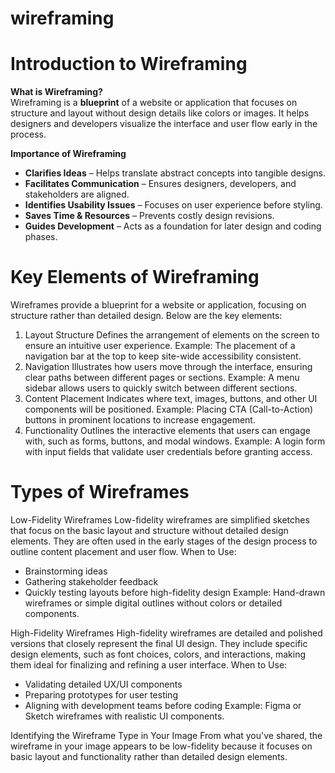 # wireframing


# Introduction to Wireframing  

**What is Wireframing?**  
Wireframing is a **blueprint** of a website or application that focuses on structure and layout without design details like colors or images. It helps designers and developers visualize the interface and user flow early in the process.

**Importance of Wireframing**  
- **Clarifies Ideas** – Helps translate abstract concepts into tangible designs.
- **Facilitates Communication** – Ensures designers, developers, and stakeholders are aligned.
- **Identifies Usability Issues** – Focuses on user experience before styling.
- **Saves Time & Resources** – Prevents costly design revisions.
- **Guides Development** – Acts as a foundation for later design and coding phases.

# Key Elements of Wireframing

Wireframes provide a blueprint for a website or application, focusing on structure rather than detailed design. Below are the key elements:
1. Layout Structure
Defines the arrangement of elements on the screen to ensure an intuitive user experience.
Example: The placement of a navigation bar at the top to keep site-wide accessibility consistent.
2. Navigation
Illustrates how users move through the interface, ensuring clear paths between different pages or sections.
Example: A menu sidebar allows users to quickly switch between different sections.
3. Content Placement
Indicates where text, images, buttons, and other UI components will be positioned.
Example: Placing CTA (Call-to-Action) buttons in prominent locations to increase engagement.
4. Functionality
Outlines the interactive elements that users can engage with, such as forms, buttons, and modal windows.
Example: A login form with input fields that validate user credentials before granting access.

# Types of Wireframes

Low-Fidelity Wireframes
Low-fidelity wireframes are simplified sketches that focus on the basic layout and structure without detailed design elements. They are often used in the early stages of the design process to outline content placement and user flow.
When to Use:
- Brainstorming ideas
- Gathering stakeholder feedback
- Quickly testing layouts before high-fidelity design
Example: Hand-drawn wireframes or simple digital outlines without colors or detailed components.

High-Fidelity Wireframes
High-fidelity wireframes are detailed and polished versions that closely represent the final UI design. They include specific design elements, such as font choices, colors, and interactions, making them ideal for finalizing and refining a user interface.
When to Use:
- Validating detailed UX/UI components
- Preparing prototypes for user testing
- Aligning with development teams before coding
Example: Figma or Sketch wireframes with realistic UI components.

Identifying the Wireframe Type in Your Image
From what you've shared, the wireframe in your image appears to be low-fidelity because it focuses on basic layout and functionality rather than detailed design elements.






